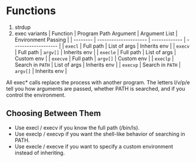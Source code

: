 # Functions
1. strdup 
2. exec variants 
| Function | Program Path Argument | Argument List | Environment Passing |
| -------- | --------------------- | ------------- | ------------------- |
| `execl`  | Full path             | List of args  | Inherits env        |
| `execv`  | Full path             | `argv[]`      | Inherits env        |
| `execle` | Full path             | List of args  | Custom env          |
| `execve` | Full path             | `argv[]`      | Custom env          |
| `execlp` | Search in `PATH`      | List of args  | Inherits env        |
| `execvp` | Search in `PATH`      | `argv[]`      | Inherits env        |

All exec* calls replace the process with another program. The letters l/v/p/e tell you how arguments are passed, whether PATH is searched, and if you control the environment.

## Choosing Between Them
- Use execl / execv if you know the full path (/bin/ls).
- Use execlp / execvp if you want the shell-like behavior of searching in PATH.
- Use execle / execve if you want to specify a custom environment instead of inheriting.